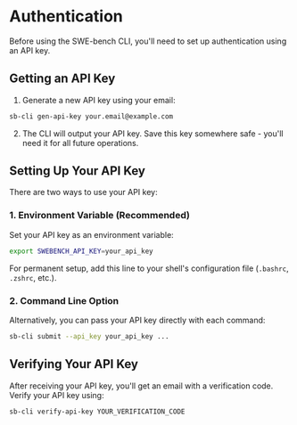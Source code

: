 # Authentication

Before using the SWE-bench CLI, you'll need to set up authentication using an API key.

## Getting an API Key

1. Generate a new API key using your email:

```bash
sb-cli gen-api-key your.email@example.com
```

2. The CLI will output your API key. Save this key somewhere safe - you'll need it for all future operations.

## Setting Up Your API Key

There are two ways to use your API key:

### 1. Environment Variable (Recommended)

Set your API key as an environment variable:

```bash
export SWEBENCH_API_KEY=your_api_key
```

For permanent setup, add this line to your shell's configuration file (`.bashrc`, `.zshrc`, etc.).

### 2. Command Line Option

Alternatively, you can pass your API key directly with each command:

```bash
sb-cli submit --api_key your_api_key ...
```

## Verifying Your API Key

After receiving your API key, you'll get an email with a verification code. Verify your API key using:

```bash
sb-cli verify-api-key YOUR_VERIFICATION_CODE
```
